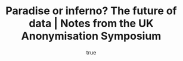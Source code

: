 ---
id: http://contentapi.theodi.org/paradise-or-inferno-the-future-of-data-notes-from-the-uk-anonymisation-symposium.json
web_url: http://theodi.org/blog/paradise-or-inferno-the-future-of-data-notes-from-the-uk-anonymisation-symposium
slug: paradise-or-inferno-the-future-of-data-notes-from-the-uk-anonymisation-symposium
title: Paradise or inferno? The future of data | Notes from the UK Anonymisation Symposium
format: article
updated_at: '2015-09-11T10:57:50+01:00'
created_at: '2014-09-12T11:53:49+01:00'
tag_ids:
- blog
- blog
- blog-post
tags:
- id: http://contentapi.theodi.org/tags/articles/blog.json
  web_url: 
  title: Blog Post
  details:
    description: Blog Post
    short_description: 
    type: article
  content_with_tag:
    id: http://contentapi.theodi.org/with_tag.json?article=blog
    web_url: http://theodi.org/tags/blog
    slug: blog
  parent: 
- id: http://contentapi.theodi.org/tags/articles/blog.json
  web_url: 
  title: Blog Post
  details:
    description: Blog Post
    short_description: 
    type: article
  content_with_tag:
    id: http://contentapi.theodi.org/with_tag.json?article=blog
    web_url: http://theodi.org/tags/blog
    slug: blog
  parent: 
- id: http://contentapi.theodi.org/tags/keywords/blog-post.json
  web_url: 
  title: blog post
  details:
    description: 
    short_description: 
    type: keyword
  content_with_tag:
    id: http://contentapi.theodi.org/with_tag.json?keyword=blog-post
    web_url: http://theodi.org/tags/blog-post
    slug: blog-post
  parent: 
related:
- id: http://contentapi.theodi.org/save-the-titanic-handson-anonymisation-and-risk-control-of-publishing-open-data.json
  web_url: http://theodi.org/guides/save-the-titanic-handson-anonymisation-and-risk-control-of-publishing-open-data
  slug: save-the-titanic-handson-anonymisation-and-risk-control-of-publishing-open-data
  title: 'Save the Titanic: Hands-on anonymisation and risk control of publishing
    open data'
  format: article
  updated_at: '2015-09-11T10:56:22+01:00'
  created_at: '2014-07-22T17:17:21+01:00'
  tag_ids:
  - guide
details:
  need_id: 
  business_proposition: false
  description: ''
  excerpt: ''
  language: en
  need_extended_font: false
  url: ''
  content: |+
    <p><img src="http://bd7a65e2cb448908f934-86a50c88e47af9e1fb58ce0672b5a500.r32.cf3.rackcdn.com/uploads/assets/12/d2/5412d2c5d0d462080a00002c/201040911_anonymisation_symposium_1" alt="null" class="img" id="attachment-5412d2c5f362be08e0000041" /></p>

    <p>Last Thursday, the <a rel="external" href="http://www.ukanon.net">UK Anonymisation Network (UKAN)</a> hosted well over a hundred participants at the Wellcome Collection. The title of the conference was <em>Anonymisation: Techniques, Risks and Benefits</em> and it featured a selected mix of practical case studies, legal and political discussions and high-level thoughts. </p>

    <p>Below is a summary of the key themes from the day. Central to most discussions was the notion of a trade-off between the <strong>usefulness and risk</strong> of sharing data. For individuals it is enough to follow leading practice, as a civil society, however, we have to think further ahead. It went so far as to question the concept of personal data&hellip; Yet we don’t say: fire safety is impossible because there are fires. Anonymisation is about managing risk and we can be optimistic.</p>

    <h3>Polyamorous paradisia or the gloom merchants of the inferno?</h3>

    <p>The Information Commission Officer Christopher Graham opened the day with a colourful picture of a glorified utopia and an infernal dystopia. Data can be used for good and evil. However, there must be a sensible position between the two extremes. </p>

    <p>Anonymisation &ldquo;can be done&rdquo;, but we must be careful because it can also be done badly. </p>

    <h3>Who is liable if data causes harm?</h3>

    <p>The legal panel provided a fascinating discussion on privacy and how, as a society, we may treat the increasing amounts of personal data. Lillian Edwards (Strathclyde University), Iain Bourne (ICO), Mireille Hildebrandt (Radboud University Nijmegen), and Paul Jackson (CESSDA) explored current and philosophical topics.</p>

    <p>For example, the EU recently published the <a rel="external" href="http://ec.europa.eu/justice/data-protection/article-29/documentation/opinion-recommendation/files/2014/wp216_en.pdf">Opinion 05/2014 on Anonymisation Techniques</a>. Professor Mireille Hildebrandt pointed out how most legal documents rest on the definition of personal data. <em>The core problem in the future may not be personal data itself, but what can be inferred.</em> You may know my shopping habits, but why should you know whether I&rsquo;m pregnant or not.</p>

    <p>Future discussion on anonymisation therefore ought to move on from singling out an individual to a <strong>data lifecycle management</strong> approach. </p>

    <p>Harm, perhaps in the form of exclusions, profiling or targeting, may also come from the <em>allowed</em> reuse of personal data. We are not hard-wired for statistics and algorithms. They make us manipulable.</p>

    <p>A promising solution is to give some power back to individuals, for example, with profile transparency: a right to know what knowledge about you is used and a right to object. </p>

    <p>Who is liable if data causes harm? The answer was somehow left open. Currently, an individual has little to fear if harm was not &ldquo;reasonable foreseeable&rdquo;. Unlike physical products, data export is much harder to control. <a rel="external" href="http://www.dwbproject.org/about/participants.html">Sharing data across borders</a> is therefore a topic for another conference.  </p>

    <h3>Anonymisation Decision-Making Framework</h3>

    <p>After Professor Sir Nigel Shadbolt&rsquo;s keynote, we heard more from UKAN and its current framework. </p>

    <blockquote>
      <p>It’s impossible to say &lsquo;data is anonymised&rsquo; by looking at the data. Anonymisation is about <em>data situations</em>. </p>
    </blockquote>

    <p>Kieron O’Hara and Mark Elliot emphasised the importance of context. The technical aspects are only a minority part of the whole process. In general, you want to </p>

    <ol>
      <li>understand how a privacy breach might occur,</li>
      <li>understand the possible consequences of a breach, and</li>
      <li>reduce the risk of a breach occurring to a negligible level.</li>
    </ol>

    <p>They also presented a ten step process for the Anonymisation Decision-Making Framework.</p>

    <h3>Two practical case studies</h3>

    <p>Mary Gregory from the Department of Energy &amp; Climate Change (DECC) presented the first case study on the <strong>National Energy Efficiency Data Framework</strong>. In 2014 they released <a href="https://www.gov.uk/government/statistics/national-energy-efficiency-data-framework-need-anonymised-data-2014">two anonymised datasets</a>:</p>

    <ol>
      <li>A public use file with 50,000 records (less than 1% of the total file)</li>
      <li>An end user licence file with 4 million records with several access restrictions</li>
    </ol>

    <p>The statisticians at DECC went through several consultations and <em>intruder tests</em>. The results gave them confidence. Even a £800 prize was not claimed by a group of motivated post-graduate students in computer science.</p>

    <p>Max Payne explained the second case study the <strong><a rel="external" href="https://stat-xplore.dwp.gov.uk/">Stat-Xplore</a></strong> from the Department for Work and Pensions (DWP). DWP have access to 20 million individuals claiming benefit, so are one of the data-richest departments. </p>

    <p>The original tabulation tool was limited and users wanted more detailed geography, fewer restrictions, and the ability to reuse the data more easily. Stat-Xplore addresses this feedback and also includes better <strong>metadata</strong>: more information about the data.</p>

    <p>The tool is based on microdata and uses <a rel="external" href="http://ico.org.uk/for_organisations/data_protection/topic_guides/anonymisation">output perturbation</a> that is applied dynamically. Every cell is also protected against repeat requests. So far there is no evidence of any kind of disclosure.</p>

    <p><strong>Both case studies highlighted the negotiations between useful data and the risk of revealing personal information.</strong></p>

    <h3>Society doesn&rsquo;t work in the absence of data sharing</h3>

    <p>The third keynote by Professor Sir Mark Walport, Government Chief Scientific Adviser, was again inspiring on a broad level. He showed us that society has always depended on people sharing information. For example, democracy depends on identifying us, so that we can vote. Equally, the world of business uses our data for better and worst, but the conclusion is not black and white. He presented three slides to show the different spectra:</p>

    <ul>
      <li>obfuscation / anonymisation</li>
      <li>access / environment</li>
      <li>governance, accountability and enforcement</li>
    </ul>

    <p><img src="http://bd7a65e2cb448908f934-86a50c88e47af9e1fb58ce0672b5a500.r32.cf3.rackcdn.com/uploads/assets/5c/9f/545c9f69f362be08d8000008/Screen_Shot_2014-11-07_at_10.29.05.png" alt="null" class="img" id="attachment-545c9f691f986a085b000025" /></p>

    <h3>A trend towards query-based access</h3>

    <p>The last panel of the day focussed on policy. Christine O&rsquo;Keefe (CSIRO), Keith Spicer (ONS), Tanvi Desai (ADS) and our own Jeni Tennison (ODI) discussed data access mechanisms and policy implications. There is a spectrum of access methods and a more granular approach of who needs access and what they want to access will put in better safeguards for data sharing.</p>

    <p>Statistical disclosure control in the future may involve specialist hackers and for data that is not open, records and accountability of who has access, are crucial to engender trust. </p>

    <p><strong>Anonymisation remains an important tool for anyone publishing data. While we should have sophisticated discussions on the future of personal data in our society, the crucial step for an individual is to consider data in its context.</strong></p>

    <h3>Where to learn more</h3>

    <p>Have a look at:</p>

    <ul>
      <li><a rel="external" href="http://ico.org.uk/for_organisations/data_protection/topic_guides/anonymisation">Anonymisation: managing data protection risk code of practice</a></li>
      <li><a rel="external" href="http://ukanon.net/ukan-resources/case-studies/">UKAN case studies</a></li>
      <li><a rel="external" href="http://www.privacybydesign.ca/">Privacy by design</a></li>
    </ul>

  media_enquiries_name: ''
  media_enquiries_email: ''
  media_enquiries_telephone: ''
  alternative_title: ''
  organizations: []
  author: {}
  nodes: []
author: {}
nodes: []
organizations: []
related_external_links: []
---